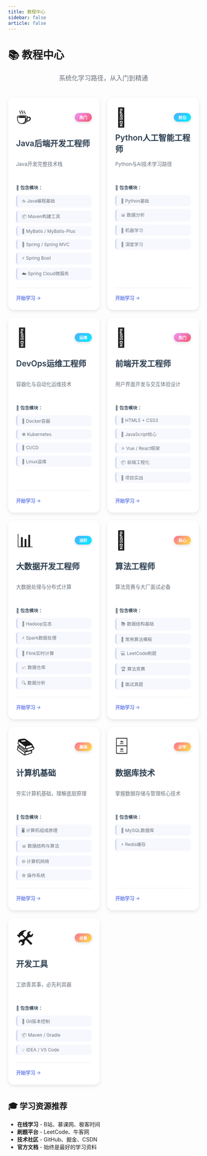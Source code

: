 ```yaml
---
title: 教程中心
sidebar: false
article: false
---
```


# 📚 教程中心

<p style="text-align: center; font-size: 1.2em; color: #6a737d; margin: 20px 0;">系统化学习路径，从入门到精通</p>

<style>
/* 分类标题样式 */
.section-title {
  text-align: center;
  font-size: 2em;
  font-weight: bold;
  margin: 60px 0 15px;
  background: linear-gradient(135deg, #667eea 0%, #764ba2 100%);
  -webkit-background-clip: text;
  -webkit-text-fill-color: transparent;
  background-clip: text;
  position: relative;
}

.section-title::before {
  content: '';
  position: absolute;
  left: 50%;
  bottom: -10px;
  transform: translateX(-50%);
  width: 60px;
  height: 4px;
  background: linear-gradient(135deg, #667eea 0%, #764ba2 100%);
  border-radius: 2px;
}

.section-subtitle {
  text-align: center;
  font-size: 1em;
  color: var(--text-color-secondary, #6a737d);
  margin: 20px 0 40px;
  opacity: 0.8;
}

/* 教程卡片容器 */
.tutorial-cards {
  display: grid;
  grid-template-columns: repeat(3, 1fr);
  gap: 24px;
  margin: 40px 0;
}

/* Magic Card 样式 */
.tutorial-cards .magic-card {
  position: relative;
  background: rgba(255, 255, 255, 0.8);
  backdrop-filter: blur(10px);
  border: 1px solid rgba(255, 255, 255, 0.2);
  border-radius: 16px;
  padding: 24px 20px 22px;
  cursor: pointer;
  overflow: hidden;
  transition: all 0.3s ease;
  box-shadow: 0 4px 12px rgba(0, 0, 0, 0.08), 0 2px 4px rgba(0, 0, 0, 0.04);
  display: flex;
  flex-direction: column;
  min-height: 380px !important;
}

.tutorial-cards .magic-card::before {
  content: '';
  position: absolute;
  inset: 0;
  border-radius: 16px;
  padding: 1px;
  background: linear-gradient(135deg, rgba(102, 126, 234, 0.3), rgba(118, 75, 162, 0.3));
  -webkit-mask: linear-gradient(#fff 0 0) content-box, linear-gradient(#fff 0 0);
  -webkit-mask-composite: xor;
  mask-composite: exclude;
  opacity: 0;
  transition: opacity 0.3s ease;
}

.tutorial-cards .magic-card:hover::before {
  opacity: 1;
}

/* Magic Card 背景光效 */
.tutorial-cards .magic-card__bg {
  position: absolute;
  inset: 0;
  border-radius: 16px;
  opacity: 0;
  transition: opacity 0.3s ease;
  background: radial-gradient(
    600px circle at var(--x, 50%) var(--y, 50%),
    rgba(102, 126, 234, 0.15),
    transparent 40%
  );
  pointer-events: none;
  z-index: 0;
}

.tutorial-cards .magic-card:hover .magic-card__bg {
  opacity: 0;
}

/* 卡片头部 */
.tutorial-cards .card-header {
  display: flex;
  align-items: center;
  justify-content: space-between;
  margin-bottom: 20px;
  position: relative;
  z-index: 2;
  height: 56px;
}

/* 卡片图标 */
.tutorial-cards .card-icon {
  font-size: 48px;
  transition: transform 0.3s ease;
  line-height: 1;
}

.tutorial-cards .magic-card:hover .card-icon {
  transform: scale(1.1) rotate(-5deg);
}

/* 卡片徽章 */
.tutorial-cards .card-badge {
  padding: 4px 12px;
  border-radius: 12px;
  font-size: 0.75em;
  font-weight: 600;
  color: white;
  box-shadow: 0 2px 8px rgba(0, 0, 0, 0.15);
}

.tutorial-cards .badge-hot {
  background: linear-gradient(135deg, #f093fb 0%, #f5576c 100%);
}

.tutorial-cards .badge-recommend {
  background: linear-gradient(135deg, #4facfe 0%, #00f2fe 100%);
}

.tutorial-cards .badge-frontend {
  background: linear-gradient(135deg, #43e97b 0%, #38f9d7 100%);
}

.tutorial-cards .badge-essential {
  background: linear-gradient(135deg, #fa709a 0%, #fee140 100%);
}

.tutorial-cards .badge-must {
  background: linear-gradient(135deg, #fa709a 0%, #fee140 100%);
}

/* 卡片内容 */
.tutorial-cards .card-content {
  position: relative;
  z-index: 2;
  display: flex;
  flex-direction: column;
  flex: 1;
}

.tutorial-cards .magic-card .card-content h3 {
  margin: 0 0 10px 0;
  font-size: 1.5em;
  font-weight: 600;
  color: var(--text-color, #2c3e50);
  transition: all 0.3s ease;
  position: relative;
  z-index: 3;
  border: none !important;
  padding: 0 !important;
  line-height: 1.4;
  height: 42px;
  display: flex;
  align-items: center;
}

.tutorial-cards .magic-card:hover .card-content h3 {
  background: linear-gradient(135deg, #667eea 0%, #764ba2 100%);
  -webkit-background-clip: text;
  -webkit-text-fill-color: transparent;
  background-clip: text;
  transform: translateX(4px);
}

.tutorial-cards .card-desc {
  color: var(--text-color-secondary, #6a737d);
  font-size: 0.95em;
  line-height: 1.6;
  margin: 0 0 12px 0;
  position: relative;
  z-index: 2;
  height: 48px;
  display: flex;
  align-items: center;
}

/* 卡片标签 */
.tutorial-cards .card-tags {
  display: flex;
  flex-wrap: nowrap;
  gap: 6px;
  margin-bottom: 12px;
  overflow: hidden;
  position: relative;
  z-index: 2;
  height: 56px;
  align-items: flex-start;
}

.card-tag {
  padding: 4px 8px;
  background: rgba(102, 126, 234, 0.1);
  color: #667eea;
  border-radius: 8px;
  font-size: 0.7em;
  font-weight: 500;
  transition: all 0.3s ease;
  white-space: nowrap;
  flex-shrink: 0;
}

.tutorial-cards .magic-card:hover .card-tag {
  background: rgba(102, 126, 234, 0.2);
  transform: translateY(-2px);
}

/* 模块列表区域 */
.tutorial-cards .card-modules {
  margin: 16px 0 20px 0;
  position: relative;
  z-index: 2;
  flex: 1;
  display: flex;
  flex-direction: column;
  flex-shrink: 0;
}

.tutorial-cards .module-title {
  font-size: 0.85em;
  font-weight: 600;
  color: var(--text-color, #2c3e50);
  margin-bottom: 12px;
  display: flex;
  align-items: center;
  opacity: 0.9;
  flex-shrink: 0;
}

.tutorial-cards .module-list {
  list-style: none;
  padding: 0;
  margin: 0;
  display: grid;
  gap: 8px;
}

.tutorial-cards .module-item {
  font-size: 0.85em;
  color: var(--text-color-secondary, #6a737d);
  padding: 6px 12px;
  background: rgba(102, 126, 234, 0.05);
  border-radius: 8px;
  border-left: 3px solid rgba(102, 126, 234, 0.3);
  transition: all 0.3s ease;
  position: relative;
  overflow: hidden;
}

.tutorial-cards .module-item::before {
  content: '';
  position: absolute;
  left: 0;
  top: 0;
  bottom: 0;
  width: 3px;
  background: linear-gradient(135deg, #667eea 0%, #764ba2 100%);
  transform: scaleY(0);
  transition: transform 0.3s ease;
}

.tutorial-cards .magic-card:hover .module-item {
  background: rgba(102, 126, 234, 0.08);
  transform: translateX(4px);
  border-left-color: rgba(102, 126, 234, 0.5);
}

.tutorial-cards .magic-card:hover .module-item::before {
  transform: scaleY(1);
}

/* 卡片底部 */
.tutorial-cards .card-footer {
  display: flex;
  align-items: center;
  justify-content: space-between;
  margin-top: auto;
  padding-top: 16px;
  border-top: 1px solid rgba(0, 0, 0, 0.06);
  position: relative;
  z-index: 2;
  flex-shrink: 0;
}

.tutorial-cards .footer-text {
  color: #667eea;
  font-weight: 600;
  font-size: 0.9em;
  transition: all 0.3s ease;
}

.tutorial-cards .magic-card:hover .footer-text {
  transform: translateX(4px);
}

/* 悬停效果 */
.tutorial-cards .magic-card:hover {
  transform: translateY(-8px);
  box-shadow: 0 12px 40px rgba(102, 126, 234, 0.2);
}

/* 响应式设计 */
@media (min-width: 1201px) {
  .tutorial-cards {
    grid-template-columns: repeat(3, 1fr) !important;
  }
}

@media (max-width: 1200px) and (min-width: 769px) {
  .tutorial-cards {
    grid-template-columns: repeat(2, 1fr);
    gap: 20px;
  }
}

@media (max-width: 768px) {
  .tutorial-cards {
    grid-template-columns: 1fr;
    gap: 20px;
  }
  
  .tutorial-cards .magic-card {
    min-height: auto;
  }
  
  .tutorial-cards .card-header {
    height: auto;
  }
  
  .tutorial-cards .card-icon {
    font-size: 40px;
  }
  
  .tutorial-cards .magic-card .card-content h3 {
    font-size: 1.3em;
    height: auto;
  }
  
  .tutorial-cards .card-desc {
    height: auto;
  }
  
  .tutorial-cards .card-tags {
    flex-wrap: wrap;
    gap: 6px;
    height: auto;
  }
  
  .tutorial-cards .card-tag {
    font-size: 0.75em;
    padding: 3px 8px;
  }
  
  .tutorial-cards .module-item {
    font-size: 0.8em;
    padding: 5px 10px;
  }
  
  .tutorial-cards .module-title {
    font-size: 0.8em;
  }
}

/* 暗黑模式适配 */
[data-theme="dark"] .tutorial-cards .magic-card {
  background: rgb(28, 28, 30) !important;
  backdrop-filter: none;
  border-color: rgba(255, 255, 255, 0.2);
  box-shadow: 0 4px 16px rgba(0, 0, 0, 0.3), 0 2px 8px rgba(0, 0, 0, 0.2);
}

[data-theme="dark"] .tutorial-cards .magic-card:hover {
  background: rgb(38, 38, 40) !important;
  box-shadow: 0 12px 40px rgba(102, 126, 234, 0.4);
}

[data-theme="dark"] .tutorial-cards .magic-card .card-content h3 {
  color: rgba(255, 255, 255, 0.9);
}

[data-theme="dark"] .tutorial-cards .card-desc {
  color: rgba(255, 255, 255, 0.6);
}

[data-theme="dark"] .tutorial-cards .card-tag {
  background: rgba(102, 126, 234, 0.2);
  color: #8b9eff;
}

[data-theme="dark"] .tutorial-cards .card-footer {
  border-top-color: rgba(255, 255, 255, 0.1);
}

[data-theme="dark"] .tutorial-cards .footer-text {
  color: #8b9eff;
}

/* 暗黑模式 - 模块列表 */
[data-theme="dark"] .tutorial-cards .module-title {
  color: rgba(255, 255, 255, 0.9);
}

[data-theme="dark"] .tutorial-cards .module-item {
  background: rgba(102, 126, 234, 0.15);
  border-left-color: rgba(102, 126, 234, 0.5);
  color: rgba(255, 255, 255, 0.7);
}

[data-theme="dark"] .tutorial-cards .magic-card:hover .module-item {
  background: rgba(102, 126, 234, 0.25);
  border-left-color: rgba(102, 126, 234, 0.7);
}

/* 暗黑模式 - 分类标题 */
[data-theme="dark"] .section-subtitle {
  color: rgba(255, 255, 255, 0.6);
}
</style>

<script>
// 卡片点击跳转功能
export default {
  mounted() {
    this.initCardClick();
  },
  updated() {
    this.initCardClick();
  },
  methods: {
    initCardClick() {
      this.$nextTick(() => {
        const cards = document.querySelectorAll('.magic-card[data-href]');
        cards.forEach((card) => {
          // 移除旧的事件监听器（如果存在）
          card.onclick = null;
          // 添加新的点击事件
          card.onclick = (e) => {
            e.preventDefault();
            const href = card.getAttribute('data-href');
            if (href) {
              this.$router.push(href);
            }
          };
        });
      });
    }
  }
}
</script>

<div class="tutorial-cards">

<!-- Java后端开发 -->
<div class="magic-card" data-href="java-backend/">
  <span class="magic-card__bg"></span>
  <div class="card-header">
    <div class="card-icon">☕</div>
    <span class="card-badge badge-hot">热门</span>
  </div>
  <div class="card-content">
    <h3>Java后端开发工程师</h3>
    <p class="card-desc">Java开发完整技术栈</p>
    <div class="card-modules">
      <div class="module-title">📑 包含模块：</div>
      <div class="module-list">
        <div class="module-item">☕ Java编程基础</div>
        <div class="module-item">📦 Maven构建工具</div>
        <div class="module-item">💾 MyBatis / MyBatis-Plus</div>
        <div class="module-item">🍃 Spring / Spring MVC</div>
        <div class="module-item">⚡ Spring Boot</div>
        <div class="module-item">☁️ Spring Cloud微服务</div>
      </div>
    </div>
    <div class="card-footer">
      <span class="footer-text">开始学习 →</span>
    </div>
  </div>
</div>

<!-- Python人工智能工程师 -->
<div class="magic-card" data-href="python-ai/">
  <span class="magic-card__bg"></span>
  <div class="card-header">
    <div class="card-icon">🤖</div>
    <span class="card-badge badge-recommend">前沿</span>
  </div>
  <div class="card-content">
    <h3>Python人工智能工程师</h3>
    <p class="card-desc">Python与AI技术学习路径</p>
    <div class="card-modules">
      <div class="module-title">📑 包含模块：</div>
      <div class="module-list">
        <div class="module-item">🐍 Python基础</div>
        <div class="module-item">📊 数据分析</div>
        <div class="module-item">🤖 机器学习</div>
        <div class="module-item">🧠 深度学习</div>
      </div>
    </div>
    <div class="card-footer">
      <span class="footer-text">开始学习 →</span>
    </div>
  </div>
</div>

<!-- DevOps运维工程师 -->
<div class="magic-card" data-href="devops-engineer/">
  <span class="magic-card__bg"></span>
  <div class="card-header">
    <div class="card-icon">🚀</div>
    <span class="card-badge badge-recommend">运维</span>
  </div>
  <div class="card-content">
    <h3>DevOps运维工程师</h3>
    <p class="card-desc">容器化与自动化运维技术</p>
    <div class="card-modules">
      <div class="module-title">📑 包含模块：</div>
      <div class="module-list">
        <div class="module-item">🐳 Docker容器</div>
        <div class="module-item">☸️ Kubernetes</div>
        <div class="module-item">🔄 CI/CD</div>
        <div class="module-item">🐧 Linux运维</div>
      </div>
    </div>
    <div class="card-footer">
      <span class="footer-text">开始学习 →</span>
    </div>
  </div>
</div>

<!-- 前端开发工程师 -->
<div class="magic-card" data-href="frontend-dev/">
  <span class="magic-card__bg"></span>
  <div class="card-header">
    <div class="card-icon">🎨</div>
    <span class="card-badge badge-hot">热门</span>
  </div>
  <div class="card-content">
    <h3>前端开发工程师</h3>
    <p class="card-desc">用户界面开发与交互体验设计</p>
    <div class="card-modules">
      <div class="module-title">📑 包含模块：</div>
      <div class="module-list">
        <div class="module-item">📄 HTML5 + CSS3</div>
        <div class="module-item">📜 JavaScript核心</div>
        <div class="module-item">⚛️ Vue / React框架</div>
        <div class="module-item">📦 前端工程化</div>
        <div class="module-item">🎯 项目实战</div>
      </div>
    </div>
    <div class="card-footer">
      <span class="footer-text">开始学习 →</span>
    </div>
  </div>
</div>

<!-- 大数据开发工程师 -->
<div class="magic-card" data-href="big-data/">
  <span class="magic-card__bg"></span>
  <div class="card-header">
    <div class="card-icon">📊</div>
    <span class="card-badge badge-recommend">进阶</span>
  </div>
  <div class="card-content">
    <h3>大数据开发工程师</h3>
    <p class="card-desc">大数据处理与分布式计算</p>
    <div class="card-modules">
      <div class="module-title">📑 包含模块：</div>
      <div class="module-list">
        <div class="module-item">🐘 Hadoop生态</div>
        <div class="module-item">⚡ Spark数据处理</div>
        <div class="module-item">🌊 Flink实时计算</div>
        <div class="module-item">📈 数据仓库</div>
        <div class="module-item">🔍 数据分析</div>
      </div>
    </div>
    <div class="card-footer">
      <span class="footer-text">开始学习 →</span>
    </div>
  </div>
</div>

<!-- 算法工程师 -->
<div class="magic-card" data-href="algorithm-engineer/">
  <span class="magic-card__bg"></span>
  <div class="card-header">
    <div class="card-icon">🧮</div>
    <span class="card-badge badge-essential">核心</span>
  </div>
  <div class="card-content">
    <h3>算法工程师</h3>
    <p class="card-desc">算法竞赛与大厂面试必备</p>
    <div class="card-modules">
      <div class="module-title">📑 包含模块：</div>
      <div class="module-list">
        <div class="module-item">📚 数据结构基础</div>
        <div class="module-item">🧩 常用算法模板</div>
        <div class="module-item">💻 LeetCode刷题</div>
        <div class="module-item">🏆 算法竞赛</div>
        <div class="module-item">🎯 面试真题</div>
      </div>
    </div>
    <div class="card-footer">
      <span class="footer-text">开始学习 →</span>
    </div>
  </div>
</div>

<!-- 计算机基础 -->
<div class="magic-card" data-href="computer-basics/">
  <span class="magic-card__bg"></span>
  <div class="card-header">
    <div class="card-icon">📚</div>
    <span class="card-badge badge-essential">基础</span>
  </div>
  <div class="card-content">
    <h3>计算机基础</h3>
    <p class="card-desc">夯实计算机基础，理解底层原理</p>
    <div class="card-modules">
      <div class="module-title">📑 包含模块：</div>
      <div class="module-list">
        <div class="module-item">🖥️ 计算机组成原理</div>
        <div class="module-item">📊 数据结构与算法</div>
        <div class="module-item">🌐 计算机网络</div>
        <div class="module-item">⚙️ 操作系统</div>
      </div>
    </div>
    <div class="card-footer">
      <span class="footer-text">开始学习 →</span>
    </div>
  </div>
</div>

<!-- 数据库技术 -->
<div class="magic-card" data-href="database/">
  <span class="magic-card__bg"></span>
  <div class="card-header">
    <div class="card-icon">🗄️</div>
    <span class="card-badge badge-essential">必学</span>
  </div>
  <div class="card-content">
    <h3>数据库技术</h3>
    <p class="card-desc">掌握数据存储与管理核心技术</p>
    <div class="card-modules">
      <div class="module-title">📑 包含模块：</div>
      <div class="module-list">
        <div class="module-item">💾 MySQL数据库</div>
        <div class="module-item">⚡ Redis缓存</div>
      </div>
    </div>
    <div class="card-footer">
      <span class="footer-text">开始学习 →</span>
    </div>
  </div>
</div>

<!-- 开发工具 -->
<div class="magic-card" data-href="development-tools/">
  <span class="magic-card__bg"></span>
  <div class="card-header">
    <div class="card-icon">🛠️</div>
    <span class="card-badge badge-essential">必备</span>
  </div>
  <div class="card-content">
    <h3>开发工具</h3>
    <p class="card-desc">工欲善其事，必先利其器</p>
    <div class="card-modules">
      <div class="module-title">📑 包含模块：</div>
      <div class="module-list">
        <div class="module-item">🔧 Git版本控制</div>
        <div class="module-item">📦 Maven / Gradle</div>
        <div class="module-item">💡 IDEA / VS Code</div>
      </div>
    </div>
    <div class="card-footer">
      <span class="footer-text">开始学习 →</span>
    </div>
  </div>
</div>

</div>



## 🎓 学习资源推荐
- **在线学习** - B站、慕课网、极客时间
- **刷题平台** - LeetCode、牛客网
- **技术社区** - GitHub、掘金、CSDN
- **官方文档** - 始终是最好的学习资料
